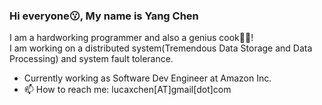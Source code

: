 ### Hi everyone😗, My name is Yang Chen

I am a hardworking programmer and also a genius cook🧑‍🍳!  
I am working on a distributed system(Tremendous Data Storage and Data Processing) and system fault tolerance.

- Currently working as Software Dev Engineer at Amazon Inc.
- 📫 How to reach me: lucaxchen[AT]gmail[dot]com
